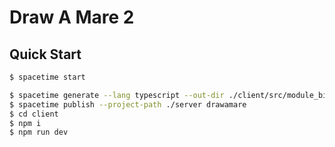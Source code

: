 # Draw A Mare 2

## Quick Start
```sh
$ spacetime start
```
```sh
$ spacetime generate --lang typescript --out-dir ./client/src/module_bindings --project-path ./server
$ spacetime publish --project-path ./server drawamare
$ cd client
$ npm i
$ npm run dev
```